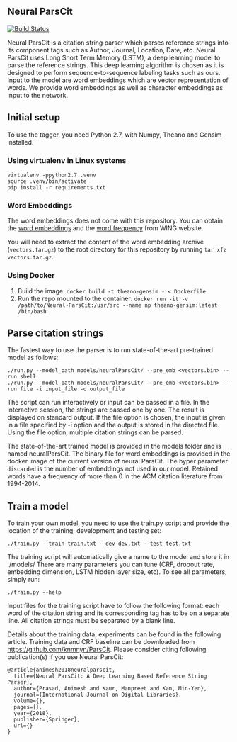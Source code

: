 ## Neural ParsCit

[![Build Status](https://travis-ci.com/WING-NUS/Neural-ParsCit.svg?branch=master)](https://travis-ci.com/WING-NUS/Neural-ParsCit)

Neural ParsCit is a citation string parser which parses reference strings into its component tags such as Author, Journal, Location, Date, etc. Neural ParsCit uses Long Short Term Memory (LSTM), a deep learning model to parse the reference strings. This deep learning algorithm is chosen as it is designed to perform sequence-to-sequence labeling tasks such as ours. Input to the model are word embeddings which are vector representation of words. We provide word embeddings as well as character embeddings as input to the network.


## Initial setup

To use the tagger, you need Python 2.7, with Numpy, Theano and Gensim installed.

### Using virtualenv in Linux systems

```
virtualenv -ppython2.7 .venv
source .venv/bin/activate
pip install -r requirements.txt
```

### Word Embeddings

The word embeddings does not come with this repository. You can obtain the [word embeddings](http://wing.comp.nus.edu.sg/~wing.nus/resources/NParsCit/vectors.tar.gz) and the [word frequency](http://wing.comp.nus.edu.sg/~wing.nus/resources/NParsCit/freq) from WING website.

You will need to extract the content of the word embedding archive (`vectors.tar.gz`) to the root directory for this repository by running `tar xfz vectors.tar.gz`.

### Using Docker

1. Build the image: `docker build -t theano-gensim - < Dockerfile`
1. Run the repo mounted to the container: `docker run -it -v /path/to/Neural-ParsCit:/usr/src --name np theano-gensim:latest /bin/bash`

## Parse citation strings

The fastest way to use the parser is to run state-of-the-art pre-trained model as follows:

```
./run.py --model_path models/neuralParsCit/ --pre_emb <vectors.bin> --run shell
./run.py --model_path models/neuralParsCit/ --pre_emb <vectors.bin> --run file -i input_file -o output_file
```
The script can run interactively or input can be passed in a file. In the interactive session, the strings are passed one by one. The result is displayed on standard output. If the file option is chosen, the input is given in a file specified by -i option and the output is stored in the directed file. Using the file option, multiple citation strings can be parsed.

The state-of-the-art trained model is provided in the models folder and is named neuralParsCit. The binary file for word embeddings is provided in the docker image of the current version of neural ParsCit. The hyper parameter ```discarded``` is the number of embeddings not used in our model. Retained words have a frequency of more than 0 in the ACM citation literature from 1994-2014.


## Train a model

To train your own model, you need to use the train.py script and provide the location of the training, development and testing set:

```
./train.py --train train.txt --dev dev.txt --test test.txt
```

The training script will automatically give a name to the model and store it in ./models/
There are many parameters you can tune (CRF, dropout rate, embedding dimension, LSTM hidden layer size, etc). To see all parameters, simply run:

```
./train.py --help
```

Input files for the training script have to follow the following format: each word of the citation string and its corresponding tag has to be on a separate line. All citation strings must be separated by a blank line.

Details about the training data, experiments can be found in the following article. Training data and CRF baseline can be downloaded from https://github.com/knmnyn/ParsCit. Please consider citing following publication(s) if you use Neural ParsCit:
```
@article{animesh2018neuralparscit,
  title={Neural ParsCit: A Deep Learning Based Reference String Parser},
  author={Prasad, Animesh and Kaur, Manpreet and Kan, Min-Yen},
  journal={International Journal on Digital Libraries},
  volume={},
  pages={},
  year={2018},
  publisher={Springer},
  url={}
}
```
